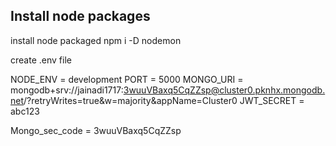 ## Install node packages
install node packaged
npm i -D nodemon

create .env file 

NODE_ENV = development
PORT = 5000
MONGO_URI = mongodb+srv://jainadi1717:3wuuVBaxq5CqZZsp@cluster0.pknhx.mongodb.net/?retryWrites=true&w=majority&appName=Cluster0
JWT_SECRET = abc123

Mongo_sec_code = 3wuuVBaxq5CqZZsp
